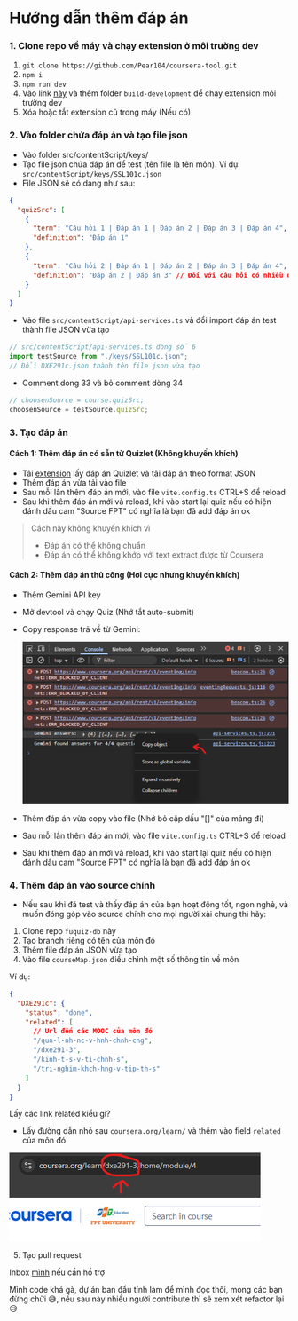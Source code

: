 # Hướng dẫn thêm đáp án

### 1. Clone repo về máy và chạy extension ở môi trường dev

1. `git clone https://github.com/Pear104/coursera-tool.git`
2. `npm i`
3. `npm run dev`
4. Vào link [này](chrome://extensions/) và thêm folder `build-development` để chạy extension môi trường dev
5. Xóa hoặc tắt extension cũ trong máy (Nếu có)

### 2. Vào folder chứa đáp án và tạo file json

- Vào folder src/contentScript/keys/
- Tạo file json chứa đáp án để test (tên file là tên môn). Ví dụ: `src/contentScript/keys/SSL101c.json`
- File JSON sẽ có dạng như sau:

```json
{
  "quizSrc": [
    {
      "term": "Câu hỏi 1 | Đáp án 1 | Đáp án 2 | Đáp án 3 | Đáp án 4",
      "definition": "Đáp án 1"
    },
    {
      "term": "Câu hỏi 2 | Đáp án 1 | Đáp án 2 | Đáp án 3 | Đáp án 4",
      "definition": "Đáp án 2 | Đáp án 3" // Đối với câu hỏi có nhiều đáp án
    }
  ]
}
```

- Vào file `src/contentScript/api-services.ts` và đổi import đáp án test thành file JSON vừa tạo

```ts
// src/contentScript/api-services.ts dòng số 6
import testSource from "./keys/SSL101c.json";
// Đổi DXE291c.json thành tên file json vừa tạo
```

- Comment dòng 33 và bỏ comment dòng 34

```ts
// choosenSource = course.quizSrc;
choosenSource = testSource.quizSrc;
```

### 3. Tạo đáp án

#### Cách 1: Thêm đáp án có sẵn từ Quizlet (Không khuyến khích)

- Tải [extension](https://chromewebstore.google.com/detail/quizlet-getter-get-quizle/oaaodhahcdoonllnnhamgkcidjicjcad) lấy đáp án Quizlet và tải đáp án theo format JSON
- Thêm đáp án vừa tải vào file
- Sau mỗi lần thêm đáp án mới, vào file `vite.config.ts` CTRL+S để reload
- Sau khi thêm đáp án mới và reload, khi vào start lại quiz nếu có hiện đánh dấu cam "Source FPT" có nghĩa là bạn đã add đáp án ok

> Cách này không khuyến khích vì
>
> - Đáp án có thể không chuẩn
> - Đáp án có thể không khớp với text extract được từ Coursera

#### Cách 2: Thêm đáp án thủ công (Hơi cực nhưng khuyến khích)

- Thêm Gemini API key
- Mở devtool và chạy Quiz (Nhớ tắt auto-submit)
- Copy response trả về từ Gemini:

  ![](/images/Screenshot%202025-05-31%20185641.png)

- Thêm đáp án vừa copy vào file (Nhớ bỏ cặp dấu "[]" của mảng đi)
- Sau mỗi lần thêm đáp án mới, vào file `vite.config.ts` CTRL+S để reload
- Sau khi thêm đáp án mới và reload, khi vào start lại quiz nếu có hiện đánh dấu cam "Source FPT" có nghĩa là bạn đã add đáp án ok

### 4. Thêm đáp án vào source chính

- Nếu sau khi đã test và thấy đáp án của bạn hoạt động tốt, ngon nghẻ, và muốn đóng góp vào source chính cho mọi người xài chung thì hãy:

1. Clone repo `fuquiz-db` này
2. Tạo branch riêng có tên của môn đó
3. Thêm file đáp án JSON vừa tạo
4. Vào file `courseMap.json` điều chỉnh một số thông tin về môn

Ví dụ:

```json
{
  "DXE291c": {
    "status": "done",
    "related": [
      // Url đến các MOOC của môn đó
      "/qun-l-nh-nc-v-hnh-chnh-cng",
      "/dxe291-3",
      "/kinh-t-s-v-ti-chnh-s",
      "/tri-nghim-khch-hng-v-tip-th-s"
    ]
  }
}
```

Lấy các link related kiểu gì?

- Lấy đường dẫn nhỏ sau `coursera.org/learn/` và thêm vào field `related` của môn đó

![](/images/Screenshot%202025-05-31%20201204.png)

5. Tạo pull request

Inbox [mình](https://www.facebook.com/truong.le.567651) nếu cần hồ trợ

Mình code khá gà, dự án ban đầu tính làm để mình đọc thôi, mong các bạn đừng chửi 😅, nếu sau này nhiều người contribute thì sẽ xem xét refactor lại 😥
